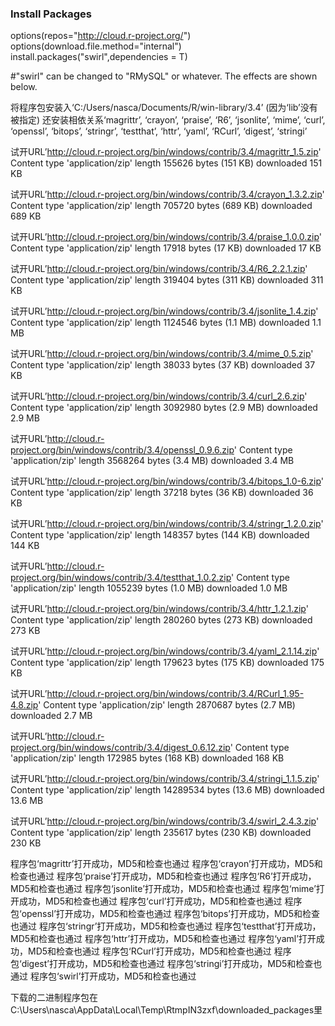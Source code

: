 ### Install Packages
options(repos="http://cloud.r-project.org/") 
options(download.file.method="internal") 
install.packages("swirl",dependencies = T)

#"swirl" can be changed to "RMySQL" or whatever. The effects are shown below.


将程序包安装入‘C:/Users/nasca/Documents/R/win-library/3.4’
(因为‘lib’没有被指定)
还安装相依关系‘magrittr’, ‘crayon’, ‘praise’, ‘R6’, ‘jsonlite’, ‘mime’, ‘curl’, ‘openssl’, ‘bitops’, ‘stringr’, ‘testthat’, ‘httr’, ‘yaml’, ‘RCurl’, ‘digest’, ‘stringi’

试开URL’http://cloud.r-project.org/bin/windows/contrib/3.4/magrittr_1.5.zip'
Content type 'application/zip' length 155626 bytes (151 KB)
downloaded 151 KB

试开URL’http://cloud.r-project.org/bin/windows/contrib/3.4/crayon_1.3.2.zip'
Content type 'application/zip' length 705720 bytes (689 KB)
downloaded 689 KB

试开URL’http://cloud.r-project.org/bin/windows/contrib/3.4/praise_1.0.0.zip'
Content type 'application/zip' length 17918 bytes (17 KB)
downloaded 17 KB

试开URL’http://cloud.r-project.org/bin/windows/contrib/3.4/R6_2.2.1.zip'
Content type 'application/zip' length 319404 bytes (311 KB)
downloaded 311 KB

试开URL’http://cloud.r-project.org/bin/windows/contrib/3.4/jsonlite_1.4.zip'
Content type 'application/zip' length 1124546 bytes (1.1 MB)
downloaded 1.1 MB

试开URL’http://cloud.r-project.org/bin/windows/contrib/3.4/mime_0.5.zip'
Content type 'application/zip' length 38033 bytes (37 KB)
downloaded 37 KB

试开URL’http://cloud.r-project.org/bin/windows/contrib/3.4/curl_2.6.zip'
Content type 'application/zip' length 3092980 bytes (2.9 MB)
downloaded 2.9 MB

试开URL’http://cloud.r-project.org/bin/windows/contrib/3.4/openssl_0.9.6.zip'
Content type 'application/zip' length 3568264 bytes (3.4 MB)
downloaded 3.4 MB

试开URL’http://cloud.r-project.org/bin/windows/contrib/3.4/bitops_1.0-6.zip'
Content type 'application/zip' length 37218 bytes (36 KB)
downloaded 36 KB

试开URL’http://cloud.r-project.org/bin/windows/contrib/3.4/stringr_1.2.0.zip'
Content type 'application/zip' length 148357 bytes (144 KB)
downloaded 144 KB

试开URL’http://cloud.r-project.org/bin/windows/contrib/3.4/testthat_1.0.2.zip'
Content type 'application/zip' length 1055239 bytes (1.0 MB)
downloaded 1.0 MB

试开URL’http://cloud.r-project.org/bin/windows/contrib/3.4/httr_1.2.1.zip'
Content type 'application/zip' length 280260 bytes (273 KB)
downloaded 273 KB

试开URL’http://cloud.r-project.org/bin/windows/contrib/3.4/yaml_2.1.14.zip'
Content type 'application/zip' length 179623 bytes (175 KB)
downloaded 175 KB

试开URL’http://cloud.r-project.org/bin/windows/contrib/3.4/RCurl_1.95-4.8.zip'
Content type 'application/zip' length 2870687 bytes (2.7 MB)
downloaded 2.7 MB

试开URL’http://cloud.r-project.org/bin/windows/contrib/3.4/digest_0.6.12.zip'
Content type 'application/zip' length 172985 bytes (168 KB)
downloaded 168 KB

试开URL’http://cloud.r-project.org/bin/windows/contrib/3.4/stringi_1.1.5.zip'
Content type 'application/zip' length 14289534 bytes (13.6 MB)
downloaded 13.6 MB

试开URL’http://cloud.r-project.org/bin/windows/contrib/3.4/swirl_2.4.3.zip'
Content type 'application/zip' length 235617 bytes (230 KB)
downloaded 230 KB

程序包‘magrittr’打开成功，MD5和检查也通过
程序包‘crayon’打开成功，MD5和检查也通过
程序包‘praise’打开成功，MD5和检查也通过
程序包‘R6’打开成功，MD5和检查也通过
程序包‘jsonlite’打开成功，MD5和检查也通过
程序包‘mime’打开成功，MD5和检查也通过
程序包‘curl’打开成功，MD5和检查也通过
程序包‘openssl’打开成功，MD5和检查也通过
程序包‘bitops’打开成功，MD5和检查也通过
程序包‘stringr’打开成功，MD5和检查也通过
程序包‘testthat’打开成功，MD5和检查也通过
程序包‘httr’打开成功，MD5和检查也通过
程序包‘yaml’打开成功，MD5和检查也通过
程序包‘RCurl’打开成功，MD5和检查也通过
程序包‘digest’打开成功，MD5和检查也通过
程序包‘stringi’打开成功，MD5和检查也通过
程序包‘swirl’打开成功，MD5和检查也通过

下载的二进制程序包在
        C:\Users\nasca\AppData\Local\Temp\RtmpIN3zxf\downloaded_packages里
> 
